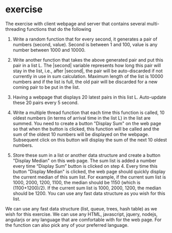 # exercise
The exercise with client webpage and server that contains several multi-threading functions that do the following
1. Write a random function that for every second, it generates a pair of numbers (second, value). Second is between 1 and 100, value is any number between 1000 and 10000. 

2. Write another function that takes the above generated pair and put this pair in a list L. The |second| variable represents how long this pair will stay in the list, i.e., after |second|, the pair will be auto-discarded if not currently in use in sum calculation. Maximum length of the list is 10000 numbers and if the list is full, the old pair will be discarded for a new coming pair to be put in the list. 

3. Having a webpage that displays 20 latest pairs in this list L. Auto-update these 20 pairs every 5 second.

4. Write a multiple thread function that each time this function is called, 10 oldest numbers (in terms of arrival time in the list L) in the list are summed. You need to create a button "Display Sum" on the web page so that when the button is clicked, this function will be called and the sum of the oldest 10 numbers will be displayed on the webpage. Subsequent click on this button will display the sum of the next 10 oldest numbers. 

5. Store these sum in a list or another data structure and create a button "Display Median" on this web page. The sum list is added a number every time “Display Sum” button is clicked on  step 4. Every time this button "Display Median" is clicked, the web page should quickly display the current median of this sum list. For example, if the current sum list is 1000, 2000, 1200, 1100, the median should be 1150 (which is (1100+1200)/2). If the current sum list is 1000, 2000, 1200, the median should be 1200. You can use any fast data structure as you wish for this list.

We can use any fast data structure (list, queue, trees, hash table) as we wish for this exercise. We can use any HTML, javascript, jquery, nodejs, angularjs or any language that are comfortable with for the web page. For the function can also pick any of your preferred language.
